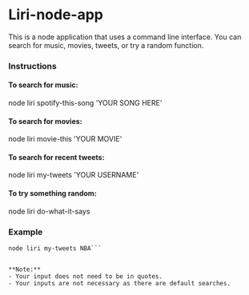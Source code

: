 # Liri-node-app

This is a node application that uses a command line interface.
You can search for music, movies, tweets, or try a random function.

### Instructions

#### To search for music:
node liri spotify-this-song 'YOUR SONG HERE'

#### To search for movies:
 node liri movie-this 'YOUR MOVIE'

#### To search for recent tweets:
 node liri my-tweets 'YOUR USERNAME'

#### To try something random:
 node liri do-what-it-says

### Example
```node liri movie-this batman begins
node liri my-tweets NBA```


**Note:**
- Your input does not need to be in quotes.
- Your inputs are not necessary as there are default searches.
